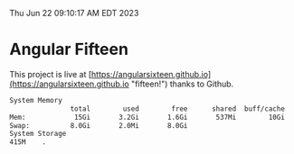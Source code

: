 Thu Jun 22 09:10:17 AM EDT 2023

# Angular Fifteen


This project is live at [https://angularsixteen.github.io](https://angularsixteen.github.io "fifteen!") thanks to Github.

```bash
System Memory
               total        used        free      shared  buff/cache   available
Mem:            15Gi       3.2Gi       1.6Gi       537Mi        10Gi        11Gi
Swap:          8.0Gi       2.0Mi       8.0Gi
System Storage
415M	.
```
```bash
